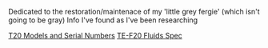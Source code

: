 Dedicated to the restoration/maintenace of my 'little grey fergie' (which isn't going to be gray)
Info I've found as I've been researching


[T20 Models and Serial Numbers](models-and-serialnumbers.md)
[TE-F20 Fluids Spec](fluids.md)

